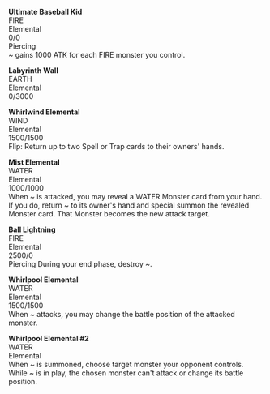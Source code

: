 **Ultimate Baseball Kid**  
FIRE  
Elemental  
0/0  
Piercing  
~ gains 1000 ATK for each FIRE monster you control.

**Labyrinth Wall**  
EARTH  
Elemental  
0/3000  

**Whirlwind Elemental**  
WIND  
Elemental  
1500/1500  
Flip: Return up to two Spell or Trap cards to their owners' hands.

**Mist Elemental**  
WATER  
Elemental  
1000/1000  
When ~ is attacked, you may reveal a WATER Monster card from your hand. If you do, return ~ to its owner's hand and special summon the revealed Monster card. That Monster becomes the new attack target.

**Ball Lightning**  
FIRE  
Elemental  
2500/0  
Piercing
During your end phase, destroy ~.

**Whirlpool Elemental**  
WATER  
Elemental  
1500/1500  
When ~ attacks, you may change the battle position of the attacked monster.

**Whirlpool Elemental #2**  
WATER  
Elemental  
When ~ is summoned, choose target monster your opponent controls.
While ~ is in play, the chosen monster can't attack or change its battle position.
